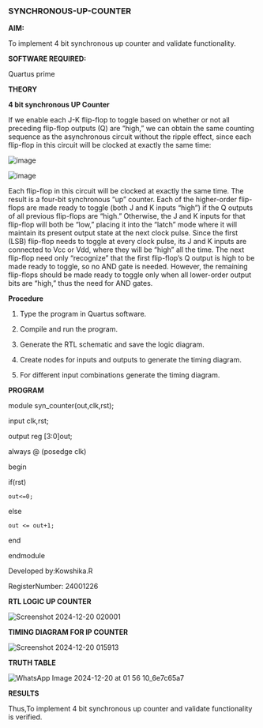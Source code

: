 ### SYNCHRONOUS-UP-COUNTER

**AIM:**

To implement 4 bit synchronous up counter and validate functionality.

**SOFTWARE REQUIRED:**

Quartus prime

**THEORY**

**4 bit synchronous UP Counter**

If we enable each J-K flip-flop to toggle based on whether or not all preceding flip-flop outputs (Q) are “high,” we can obtain the same counting sequence as the asynchronous circuit without the ripple effect, since each flip-flop in this circuit will be clocked at exactly the same time:

![image](https://github.com/naavaneetha/SYNCHRONOUS-UP-COUNTER/assets/154305477/d5db3fa0-e413-404c-b80e-b2f39d82e7e8)


![image](https://github.com/naavaneetha/SYNCHRONOUS-UP-COUNTER/assets/154305477/52cb61eb-d04b-442d-810c-31185a68410b)

Each flip-flop in this circuit will be clocked at exactly the same time.
The result is a four-bit synchronous “up” counter. Each of the higher-order flip-flops are made ready to toggle (both J and K inputs “high”) if the Q outputs of all previous flip-flops are “high.”
Otherwise, the J and K inputs for that flip-flop will both be “low,” placing it into the “latch” mode where it will maintain its present output state at the next clock pulse.
Since the first (LSB) flip-flop needs to toggle at every clock pulse, its J and K inputs are connected to Vcc or Vdd, where they will be “high” all the time.
The next flip-flop need only “recognize” that the first flip-flop’s Q output is high to be made ready to toggle, so no AND gate is needed.
However, the remaining flip-flops should be made ready to toggle only when all lower-order output bits are “high,” thus the need for AND gates.

**Procedure**

1. Type the program in Quartus software.

2. Compile and run the program.

3. Generate the RTL schematic and save the logic diagram.

4. Create nodes for inputs and outputs to generate the timing diagram.

5. For different input combinations generate the timing diagram. 
 

**PROGRAM**

module syn_counter(out,clk,rst);

input clk,rst;

output reg [3:0]out;

always @ (posedge clk)

begin
   
   if(rst)
     
    out<=0;
   
   else 
     
    out <= out+1;

end

endmodule 

Developed by:Kowshika.R

RegisterNumber: 24001226


**RTL LOGIC UP COUNTER**

![Screenshot 2024-12-20 020001](https://github.com/user-attachments/assets/86144237-2cdb-41f3-8b70-bc0d088e9955)


**TIMING DIAGRAM FOR IP COUNTER**

![Screenshot 2024-12-20 015913](https://github.com/user-attachments/assets/1a5d290b-dfc3-437e-855f-c382d544f50d)


**TRUTH TABLE**

![WhatsApp Image 2024-12-20 at 01 56 10_6e7c65a7](https://github.com/user-attachments/assets/670b8705-d2ed-48cf-8d7b-87dfa0fa6007)


**RESULTS**

Thus,To implement 4 bit synchronous up counter and validate functionality is verified.
